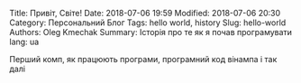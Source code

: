 Title: Привіт, Світе!
Date: 2018-07-06 19:59
Modified: 2018-07-06 20:30
Category: Персональний Блог
Tags: hello world, history
Slug: hello-world
Authors: Oleg Kmechak
Summary: Історія про те як я почав програмувати
lang: ua

Перший комп, як працюють програми, програмний код вінампа і так далі
